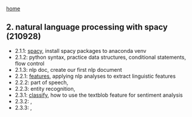 [home](https://nils-holmberg.github.io/sfac-py/)

## 2. natural language processing with spacy (210928)

- 2.1.1: [spacy](211-intro.html), install spacy packages to anaconda venv
- 2.1.2: python syntax, practice data structures, conditional statements, flow control
- 2.1.3: nlp doc, create our first nlp document
- 2.2.1: [features](221-features.html), applying nlp analyses to extract linguistic features
- 2.2.2: part of speech, 
- 2.2.3: entity recognition, 
- 2.3.1: [classify](231-classify.html), how to use the textblob feature for sentiment analysis
- 2.3.2: , 
- 2.3.3: , 
